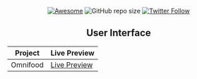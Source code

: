 <div align="center">

[![Awesome](https://awesome.re/badge.svg)](https://awesome.re)
![GitHub repo size](https://img.shields.io/github/repo-size/Pranav-Jadhav09/User-Interface)
[![Twitter Follow](https://img.shields.io/twitter/follow/Pranav_Jadhav09?style=social)](https://twitter.com/Pranav_Jadhav09)

## User Interface

| Project  | Live Preview                                |
| -------- | ------------------------------------------- |
| Omnifood | <a href="" target="_blank">Live Preview</a> |

</div>
